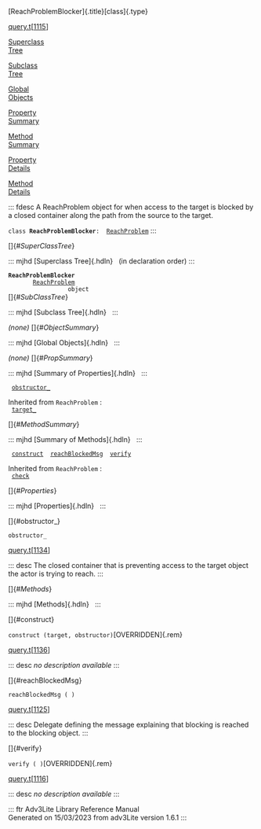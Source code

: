 [ReachProblemBlocker]{.title}[class]{.type}

[query.t](../file/query.t.html)\[[1115](../source/query.t.html#1115)\]

[Superclass\
Tree](#_SuperClassTree_)

[Subclass\
Tree](#_SubClassTree_)

[Global\
Objects](#_ObjectSummary_)

[Property\
Summary](#_PropSummary_)

[Method\
Summary](#_MethodSummary_)

[Property\
Details](#_Properties_)

[Method\
Details](#_Methods_)

::: fdesc
A ReachProblem object for when access to the target is blocked by a
closed container along the path from the source to the target.

`class `**`ReachProblemBlocker`**` :   `[`ReachProblem`](../object/ReachProblem.html)
:::

[]{#_SuperClassTree_}

::: mjhd
[Superclass Tree]{.hdln}   (in declaration order)
:::

**`ReachProblemBlocker`**\
`         `[`ReachProblem`](../object/ReachProblem.html)\
`                 object`\
[]{#_SubClassTree_}

::: mjhd
[Subclass Tree]{.hdln}  
:::

*(none)* []{#_ObjectSummary_}

::: mjhd
[Global Objects]{.hdln}  
:::

*(none)* []{#_PropSummary_}

::: mjhd
[Summary of Properties]{.hdln}  
:::

` `[`obstructor_`](#obstructor_)`  `

Inherited from `ReachProblem` :\
` `[`target_`](../object/ReachProblem.html#target_)`  `

[]{#_MethodSummary_}

::: mjhd
[Summary of Methods]{.hdln}  
:::

` `[`construct`](#construct)`  `[`reachBlockedMsg`](#reachBlockedMsg)`  `[`verify`](#verify)`  `

Inherited from `ReachProblem` :\
` `[`check`](../object/ReachProblem.html#check)`  `

[]{#_Properties_}

::: mjhd
[Properties]{.hdln}  
:::

[]{#obstructor_}

`obstructor_`

[query.t](../file/query.t.html)\[[1134](../source/query.t.html#1134)\]

::: desc
The closed container that is preventing access to the target object the
actor is trying to reach.
:::

[]{#_Methods_}

::: mjhd
[Methods]{.hdln}  
:::

[]{#construct}

`construct (target, obstructor)`[OVERRIDDEN]{.rem}

[query.t](../file/query.t.html)\[[1136](../source/query.t.html#1136)\]

::: desc
*no description available*
:::

[]{#reachBlockedMsg}

`reachBlockedMsg ( )`

[query.t](../file/query.t.html)\[[1125](../source/query.t.html#1125)\]

::: desc
Delegate defining the message explaining that blocking is reached to the
blocking object.
:::

[]{#verify}

`verify ( )`[OVERRIDDEN]{.rem}

[query.t](../file/query.t.html)\[[1116](../source/query.t.html#1116)\]

::: desc
*no description available*
:::

::: ftr
Adv3Lite Library Reference Manual\
Generated on 15/03/2023 from adv3Lite version 1.6.1
:::
